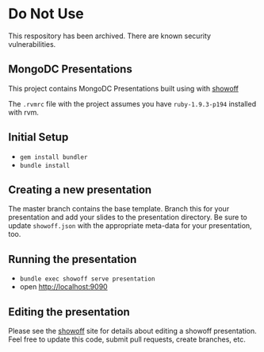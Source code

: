 # Do Not Use

This respository has been archived.  There are known security vulnerabilities.

## MongoDC Presentations

This project contains MongoDC Presentations built using with [showoff](https://github.com/schacon/showoff)

The `.rvmrc` file with the project assumes you have `ruby-1.9.3-p194` installed with rvm.

## Initial Setup
* `gem install bundler`
* `bundle install`

## Creating a new presentation

The master branch contains the base template.  Branch this for your presentation and add your slides to the presentation directory.  Be sure to update `showoff.json` with the appropriate meta-data for your presentation, too.

## Running the presentation

* `bundle exec showoff serve presentation`
* open [http://localhost:9090](http://localhost:9090)

## Editing the presentation

Please see the [showoff](https://github.com/schacon/showoff) site for details about editing a showoff presentation.  Feel free to update this code, submit pull requests, create branches, etc.
